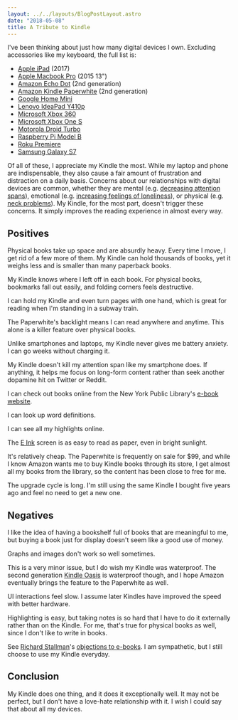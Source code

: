```yaml
---
layout: ../../layouts/BlogPostLayout.astro
date: "2018-05-08"
title: A Tribute to Kindle
---
```

I've been thinking about just how many digital devices I own. Excluding
accessories like my keyboard, the full list is:

* [Apple iPad](https://en.wikipedia.org/wiki/IPad_(2017)) (2017)
* [Apple Macbook
  Pro](https://en.wikipedia.org/wiki/MacBook_Pro#Third_generation_(Retina))
  (2015 13")
* [Amazon Echo Dot](https://en.wikipedia.org/wiki/Amazon_Echo#Echo_Dot) (2nd generation)
* [Amazon Kindle
  Paperwhite](https://en.wikipedia.org/wiki/Amazon_Kindle#Kindle_Paperwhite_(2nd_generation))
  (2nd generation)
* [Google Home Mini](https://en.wikipedia.org/wiki/Google_Home#Home_Mini)
* [Lenovo IdeaPad Y410p](https://en.wikipedia.org/wiki/IdeaPad_Y_Series#Y410p)
* [Microsoft Xbox 360](https://en.wikipedia.org/wiki/Xbox_360)
* [Microsoft Xbox One S](https://en.wikipedia.org/wiki/Xbox_One#Xbox_One_S)
* [Motorola Droid Turbo](https://en.wikipedia.org/wiki/Droid_Turbo)
* [Raspberry Pi Model B](https://en.wikipedia.org/wiki/Raspberry_Pi#Model_B)
* [Roku Premiere](https://en.wikipedia.org/wiki/Roku#Fifth_generation)
* [Samsung Galaxy S7](https://en.wikipedia.org/wiki/Samsung_Galaxy_S7)

Of all of these, I appreciate my Kindle the most. While my laptop and phone are
indispensable, they also cause a fair amount of frustration and distraction on
a daily basis. Concerns about our relationships with digital devices are
common, whether they are mental (e.g. [decreasing attention
spans](https://www.nytimes.com/2016/01/22/opinion/the-eight-second-attention-span.html)),
emotional (e.g. [increasing feelings of
loneliness](https://theconversation.com/how-the-digitalisation-of-everything-is-making-us-more-lonely-90870)),
or physical (e.g. [neck
problems](https://www.express.co.uk/life-style/health/634318/Smartphone-tablet-gadgets-effect-health)).
My Kindle, for the most part, doesn't trigger these concerns. It simply
improves the reading experience in almost every way.

## Positives

Physical books take up space and are absurdly heavy. Every time I move, I get
rid of a few more of them. My Kindle can hold thousands of books, yet it weighs
less and is smaller than many paperback books.

My Kindle knows where I left off in each book. For physical books, bookmarks
fall out easily, and folding corners feels destructive.

I can hold my Kindle and even turn pages with one hand, which is great for
reading when I'm standing in a subway train.

The Paperwhite's backlight means I can read anywhere and anytime. This alone is
a killer feature over physical books.

Unlike smartphones and laptops, my Kindle never gives me battery anxiety. I can
go weeks without charging it.

My Kindle doesn't kill my attention span like my smartphone does. If anything,
it helps me focus on long-form content rather than seek another dopamine hit on
Twitter or Reddit.

I can check out books online from the New York Public Library's [e-book
website](https://nypl.overdrive.com/).

I can look up word definitions.

I can see all my highlights online.

The [E Ink](https://en.wikipedia.org/wiki/E_Ink) screen is as easy to read as
paper, even in bright sunlight.

It's relatively cheap. The Paperwhite is frequently on sale for $99, and while
I know Amazon wants me to buy Kindle books through its store, I get almost all
my books from the library, so the content has been close to free for me.

The upgrade cycle is long. I'm still using the same Kindle I bought five
years ago and feel no need to get a new one.

## Negatives

I like the idea of having a bookshelf full of books that are meaningful to me,
but buying a book just for display doesn't seem like a good use of money.

Graphs and images don't work so well sometimes.

This is a very minor issue, but I do wish my Kindle was waterproof.  The second
generation [Kindle
Oasis](https://en.wikipedia.org/wiki/Amazon_Kindle#Kindle_Oasis_(2nd_generation))
is waterproof though, and I hope Amazon eventually brings the feature to the
Paperwhite as well.

UI interactions feel slow. I assume later Kindles have improved the speed with
better hardware.

Highlighting is easy, but taking notes is so hard that I have to do it
externally rather than on the Kindle. For me, that's true for physical books as
well, since I don't like to write in books.

See [Richard Stallman](https://en.wikipedia.org/wiki/Richard_Stallman)'s
[objections to e-books](https://stallman.org/articles/ebooks.pdf). I am
sympathetic, but I still choose to use my Kindle everyday.

## Conclusion

My Kindle does one thing, and it does it exceptionally well. It may not be
perfect, but I don't have a love-hate relationship with it. I wish I could say
that about all my devices.
